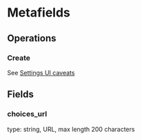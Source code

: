 # Metafields

## Operations

### Create

See [Settings UI caveats](../ui/settings.md)

## Fields

### choices_url

type: string, URL, max length 200 characters

